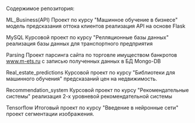 Содержимое репозитория:

ML_Business(API) 
Проект по курсу "Машинное обучение в бизнесе" модель предсказания оттока клиентов реализация API на основе Flask

MySQL
Курсовой проект по курсу "Релляционные базы данных" реализация базы данных для транспортного предприятия

Parsing
Проект парсинга сайта по торговле имуществом банкротов www.m-ets.ru с записью полученных данных в БД Mongo-DB

Real_estate_predictions
Курсовой проект по курсу "Библиотеки для машинного обучения" предсказаний цен на недвижимость.

Recommendation_system 
Курсовой проект по курсу "Рекомендательные системы" реализация 2-х уровневой рекомендательной системы

Tensorflow
Итоговый проект по курсу "Введение в нейронные сети" проект сегментации изображения.
